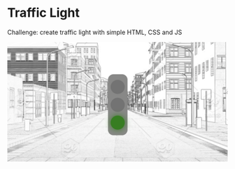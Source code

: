 # Traffic Light
Challenge: create traffic light with simple HTML, CSS and JS

![browser](https://raw.githubusercontent.com/anzhelaschults/trafficlight/master/Traffic%20Light.png)
